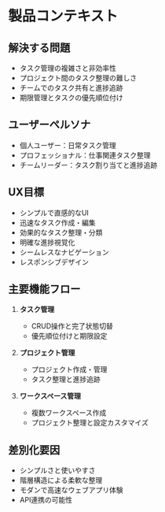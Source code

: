 # 製品コンテキスト

## 解決する問題
- タスク管理の複雑さと非効率性
- プロジェクト間のタスク整理の難しさ
- チームでのタスク共有と進捗追跡
- 期限管理とタスクの優先順位付け

## ユーザーペルソナ
- 個人ユーザー：日常タスク管理
- プロフェッショナル：仕事関連タスク整理
- チームリーダー：タスク割り当てと進捗追跡

## UX目標
- シンプルで直感的なUI
- 迅速なタスク作成・編集
- 効果的なタスク整理・分類
- 明確な進捗視覚化
- シームレスなナビゲーション
- レスポンシブデザイン

## 主要機能フロー
1. **タスク管理**
   - CRUD操作と完了状態切替
   - 優先順位付けと期限設定

2. **プロジェクト管理**
   - プロジェクト作成・管理
   - タスク整理と進捗追跡

3. **ワークスペース管理**
   - 複数ワークスペース作成
   - プロジェクト整理と設定カスタマイズ

## 差別化要因
- シンプルさと使いやすさ
- 階層構造による柔軟な整理
- モダンで高速なウェブアプリ体験
- API連携の可能性
